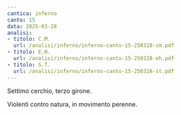```yaml
---
cantica: inferno
canto: 15
data: 2025-03-28
analisi:
- titolo: C.M.
  url: /analisi/inferno/inferno-canto-15-250328-cm.pdf
- titolo: E.H.
  url: /analisi/inferno/inferno-canto-15-250328-eh.pdf
- titolo: S.T.
  url: /analisi/inferno/inferno-canto-15-250328-st.pdf
---
```


Settimo cerchio, terzo girone.

Violenti contro natura, in movimento perenne.